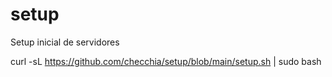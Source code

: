 # setup
Setup inicial de servidores

curl -sL https://github.com/checchia/setup/blob/main/setup.sh | sudo bash